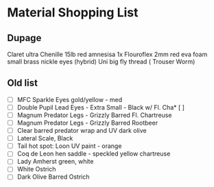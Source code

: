 # Material Shopping List

## Dupage

Claret ultra Chenille
15lb red amnesisa
1x Flouroflex
2mm red eva foam
small brass nickle eyes (hybrid)
Uni big fly thread ( Trouser Worm)

## Old list 

* [ ] MFC Sparkle Eyes gold/yellow - med
* [ ] Double Pupil Lead Eyes - Extra Small - Black w/ Fl. Cha* [ ] 
* [ ] Magnum Predator Legs - Grizzly Barred Fl. Chartreuse
* [ ] Magnum Predator Legs - Grizzly Barred Rootbeer
* [ ] Clear barred predator wrap and UV dark olive
* [ ] Lateral Scale, Black
* [ ] Tail hot spot: Loon UV paint - orange
* [ ] Coq de Leon hen saddle - speckled yellow chartreuse
* [ ] Lady Amherst green, white
* [ ] White Ostrich
* [ ] Dark Olive Barred Ostrich
